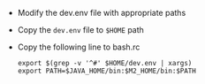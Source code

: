 * Modify the dev.env file with appropriate paths
* Copy the `dev.env` file to  `$HOME` path
* Copy the following line to bash.rc

  ```shell
  export $(grep -v '^#' $HOME/dev.env | xargs)
  export PATH=$JAVA_HOME/bin:$M2_HOME/bin:$PATH
  ```